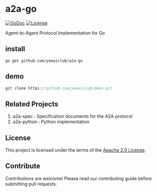 # a2a-go

[![GoDoc](https://pkg.go.dev/badge/github.com/yeeaiclub/a2a-go )](https://pkg.go.dev/github.com/yeeaiclub/a2a-go )
[![License](https://img.shields.io/badge/License-Apache_2.0-blue.svg)](LICENSE)

Agent-to-Agent Protocol Implementation for Go

## install

```shell
go get github.com/yeeaiclub/a2a-go 
```

## demo

```go
git clone https://github.com/yeeaiclub/demo.git
```

## Related Projects

1. a2a-spec : Specification documents for the A2A protocol
2. a2a-python : Python implementation 

## License

This project is licensed under the terms of the [Apache 2.0 License](https://raw.githubusercontent.com/yeeaiclub/a2a-go/refs/heads/main/LICENSE).

## Contribute 
Contributions are welcome! Please read our contributing guide before submitting pull requests.